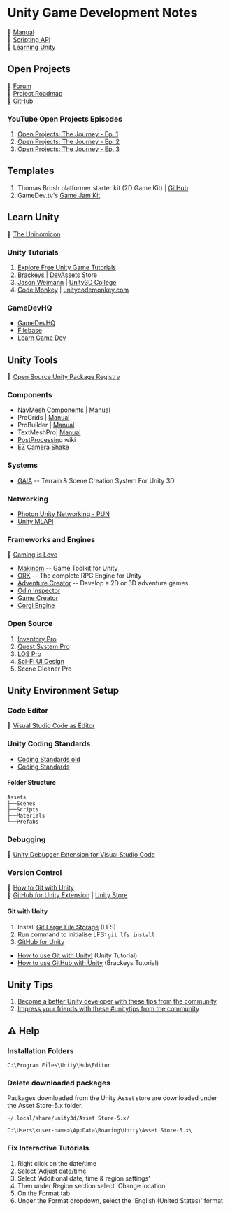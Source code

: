 # Unity Game Development Notes

:link: [Manual](https://docs.unity3d.com/Manual/index.html)  
:link: [Scripting API](https://docs.unity3d.com/ScriptReference/index.html)  
:link: [Learning Unity](https://learn.unity.com/)

## Open Projects

:link: [Forum](https://forum.unity.com/forums/open-projects.531/)  
:link: [Project Roadmap](https://open.codecks.io/unity-open-project-1)  
:link: [GitHub](https://github.com/UnityTechnologies/open-project-1)

### YouTube Open Projects Episodes

1. [Open Projects: The Journey - Ep. 1](https://www.youtube.com/watch?v=O4N4s6BKNH0)
2. [Open Projects: The Journey - Ep. 2](https://www.youtube.com/watch?v=ukE73ifSrTM)
3. [Open Projects: The Journey - Ep. 3](https://www.youtube.com/watch?v=0lhLLnKitSI)

## Templates

1. Thomas Brush platformer starter kit (2D Game Kit) | [GitHub](https://github.com/atmosgames/SuperSimple2DKit)
2. GameDev.tv's [Game Jam Kit](https://offer.gamedev.tv/jam-starter-kit/)

## Learn Unity

:link: [The Uninomicon](https://uninomicon.com/)

### Unity Tutorials

1. [Explore Free Unity Game Tutorials](https://gamedevacademy.org/category/unity-tutorials/)
2. [Brackeys](https://brackeys.com/) | [DevAssets](https://devassets.com/) Store
3. [Jason Weimann](https://www.youtube.com/c/Unity3dCollege) | [Unity3D College](https://unity3d.college/)
4. [Code Monkey](https://www.youtube.com/c/CodeMonkeyUnity) | [unitycodemonkey.com](https://unitycodemonkey.com/)

### GameDevHQ

- [GameDevHQ](https://gamedevhq.com/start-your-game-development-journey/)
- [Filebase](https://gamedevhq.com/filebase/)
- [Learn Game Dev](https://www.youtube.com/user/Unity3DCoder/playlists)

## Unity Tools

:link: [Open Source Unity Package Registry](https://openupm.com/)

### Components

- [NavMesh Components](https://github.com/Unity-Technologies/NavMeshComponents) | [Manual](https://docs.unity3d.com/Manual/nav-NavigationSystem.html)
- ProGrids | [Manual](https://docs.unity3d.com/Packages/com.unity.progrids@3.0/manual/index.html)
- ProBuilder | [Manual](https://docs.unity3d.com/Packages/com.unity.probuilder@4.5/manual/index.html)
- TextMeshPro| [Manual](https://docs.unity3d.com/Packages/com.unity.textmeshpro@2.1/manual/index.html)
- [PostProcessing](https://github.com/Unity-Technologies/PostProcessing/wiki) wiki
- [EZ Camera Shake](https://github.com/andersonaddo/EZ-Camera-Shake-Unity)

### Systems

- [GAIA](http://www.procedural-worlds.com/gaia/) -- Terrain & Scene Creation System For Unity 3D

### Networking

- [Photon Unity Networking - PUN](https://www.photonengine.com/en/PUN)
- [Unity MLAPI](https://github.com/Unity-Technologies/com.unity.multiplayer.mlapi)

### Frameworks and Engines

:link: [Gaming is Love](https://assetstore.unity.com/publishers/328)

- [Makinom](http://makinom.com/) -- Game Toolkit for Unity
- [ORK](http://orkframework.com/) -- The complete RPG Engine for Unity
- [Adventure Creator](https://adventurecreator.org/) -- Develop a 2D or 3D adventure games
- [Odin Inspector](https://odininspector.com/)
- [Game Creator](https://docs.gamecreator.io/)
- [Corgi Engine](https://corgi-engine-docs.moremountains.com/index.html)

### Open Source

1. [Inventory Pro](https://github.com/devdogio/Inventory-Pro)
2. [Quest System Pro ](https://github.com/devdogio/Quest-System-Pro)
3. [LOS Pro](https://github.com/devdogio/lospro)
4. [Sci-Fi UI Design](https://github.com/devdogio/sci-fi-ui)
5. Scene Cleaner Pro

## Unity Environment Setup

### Code Editor

:link: [Visual Studio Code as Editor](https://code.visualstudio.com/docs/other/unity)

### Unity Coding Standards

- [Coding Standards old](https://unity3d.college/2016/05/16/unity-coding-standards/)
- [Coding Standards](https://docs.google.com/document/d/13QZjY4Fyg8m8IT09wvCvrBt3X6ra5IpGPUOxpyy5DPw/edit)

#### Folder Structure

```folder
Assets
├──Scenes
├──Scripts
├──Materials
└──Prefabs
```

### Debugging

:link: [Unity Debugger Extension for Visual Studio Code](https://github.com/Unity-Technologies/vscode-unity-debug)

### Version Control

:link: [How to Git with Unity](https://thoughtbot.com/blog/how-to-git-with-unity)  
:link: [GitHub for Unity Extension](https://unity.github.com/) | [Unity Store](https://assetstore.unity.com/packages/tools/version-control/github-for-unity-118069)

#### Git with Unity

1. Install [Git Large File Storage](https://git-lfs.github.com/) (LFS)
2. Run command to initialise LFS: `git lfs install`
3. [GitHub for Unity](https://unity.github.com/)

- [How to use Git with Unity!](https://www.youtube.com/watch?v=QGFK4OHA2zQ) (Unity Tutorial)
- [How to use GitHub with Unity](https://www.youtube.com/watch?v=qpXxcvS-g3g) (Brackeys Tutorial)

## Unity Tips

1. [Become a better Unity developer with these tips from the community](https://blog.unity.com/technology/become-a-better-unity-developer-with-these-tips-from-the-community)
2. [Impress your friends with these #unitytips from the community](https://blog.unity.com/technology/impress-your-friends-with-these-unitytips-from-the-community)

## :warning: Help

### Installation Folders

`C:\Program Files\Unity\Hub\Editor`

### Delete downloaded packages

Packages downloaded from the Unity Asset store are downloaded under the Asset Store-5.x folder.

`~/.local/share/unity3d/Asset Store-5.x/`  

`C:\Users\<user-name>\AppData\Roaming\Unity\Asset Store-5.x\`

### Fix Interactive Tutorials

1. Right click on the date/time
2. Select 'Adjust date/time'
3. Select 'Additional date, time & region settings'
4. Then  under Region section select 'Change location'
5. On the Format tab
6. Under the Format dropdown, select the 'English (United States)' format
